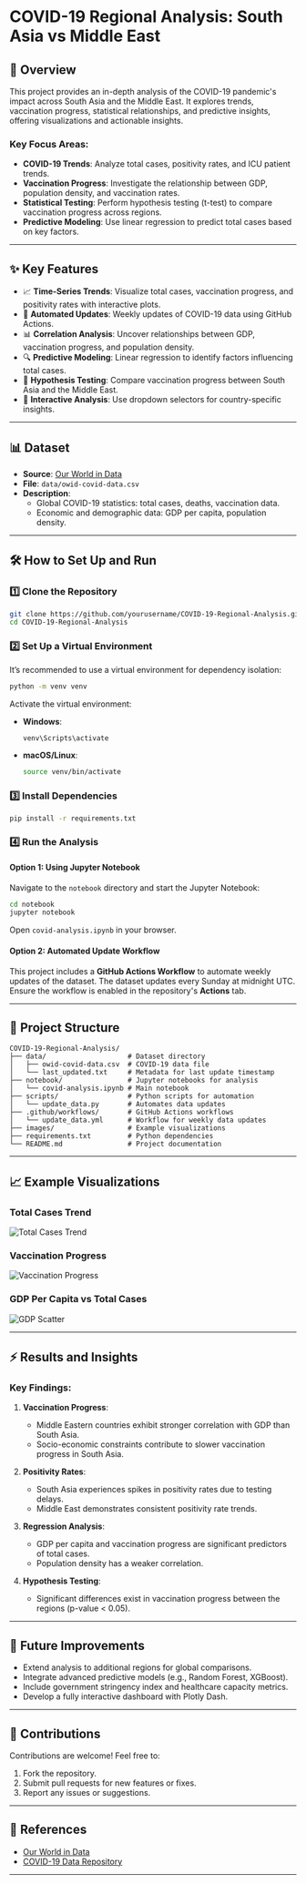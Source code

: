 # COVID-19 Regional Analysis: South Asia vs Middle East

## 📖 Overview
This project provides an in-depth analysis of the COVID-19 pandemic's impact across South Asia and the Middle East. It explores trends, vaccination progress, statistical relationships, and predictive insights, offering visualizations and actionable insights.

### Key Focus Areas:
- **COVID-19 Trends**: Analyze total cases, positivity rates, and ICU patient trends.
- **Vaccination Progress**: Investigate the relationship between GDP, population density, and vaccination rates.
- **Statistical Testing**: Perform hypothesis testing (t-test) to compare vaccination progress across regions.
- **Predictive Modeling**: Use linear regression to predict total cases based on key factors.

---

## ✨ Key Features
- 📈 **Time-Series Trends**: Visualize total cases, vaccination progress, and positivity rates with interactive plots.
- 🔗 **Automated Updates**: Weekly updates of COVID-19 data using GitHub Actions.
- 📊 **Correlation Analysis**: Uncover relationships between GDP, vaccination progress, and population density.
- 🔍 **Predictive Modeling**: Linear regression to identify factors influencing total cases.
- 🔬 **Hypothesis Testing**: Compare vaccination progress between South Asia and the Middle East.
- 📂 **Interactive Analysis**: Use dropdown selectors for country-specific insights.

---

## 📊 Dataset
- **Source**: [Our World in Data](https://ourworldindata.org/coronavirus)
- **File**: `data/owid-covid-data.csv`
- **Description**:
  - Global COVID-19 statistics: total cases, deaths, vaccination data.
  - Economic and demographic data: GDP per capita, population density.

---

## 🛠️ How to Set Up and Run

### 1️⃣ Clone the Repository
```bash
git clone https://github.com/yourusername/COVID-19-Regional-Analysis.git
cd COVID-19-Regional-Analysis
```

### 2️⃣ Set Up a Virtual Environment
It’s recommended to use a virtual environment for dependency isolation:
```bash
python -m venv venv
```

Activate the virtual environment:
- **Windows**:
  ```bash
  venv\Scripts\activate
  ```
- **macOS/Linux**:
  ```bash
  source venv/bin/activate
  ```

### 3️⃣ Install Dependencies
```bash
pip install -r requirements.txt
```

### 4️⃣ Run the Analysis
#### Option 1: Using Jupyter Notebook
Navigate to the `notebook` directory and start the Jupyter Notebook:
```bash
cd notebook
jupyter notebook
```

Open `covid-analysis.ipynb` in your browser.

#### Option 2: Automated Update Workflow
This project includes a **GitHub Actions Workflow** to automate weekly updates of the dataset. The dataset updates every Sunday at midnight UTC. Ensure the workflow is enabled in the repository's **Actions** tab.

---

## 📂 Project Structure
```
COVID-19-Regional-Analysis/
├── data/                    # Dataset directory
│   ├── owid-covid-data.csv  # COVID-19 data file
│   └── last_updated.txt     # Metadata for last update timestamp
├── notebook/                # Jupyter notebooks for analysis
│   └── covid-analysis.ipynb # Main notebook
├── scripts/                 # Python scripts for automation
│   └── update_data.py       # Automates data updates
├── .github/workflows/       # GitHub Actions workflows
│   └── update_data.yml      # Workflow for weekly data updates
├── images/                  # Example visualizations
├── requirements.txt         # Python dependencies
└── README.md                # Project documentation
```

---

## 📈 Example Visualizations

### Total Cases Trend
![Total Cases Trend](images/total_cases_trend.png)

### Vaccination Progress
![Vaccination Progress](images/vaccination_progress.png)

### GDP Per Capita vs Total Cases
![GDP Scatter](images/gdp_scatter.png)

---

## ⚡ Results and Insights

### Key Findings:
1. **Vaccination Progress**:
   - Middle Eastern countries exhibit stronger correlation with GDP than South Asia.
   - Socio-economic constraints contribute to slower vaccination progress in South Asia.

2. **Positivity Rates**:
   - South Asia experiences spikes in positivity rates due to testing delays.
   - Middle East demonstrates consistent positivity rate trends.

3. **Regression Analysis**:
   - GDP per capita and vaccination progress are significant predictors of total cases.
   - Population density has a weaker correlation.

4. **Hypothesis Testing**:
   - Significant differences exist in vaccination progress between the regions (p-value < 0.05).

---

## 🚀 Future Improvements
- Extend analysis to additional regions for global comparisons.
- Integrate advanced predictive models (e.g., Random Forest, XGBoost).
- Include government stringency index and healthcare capacity metrics.
- Develop a fully interactive dashboard with Plotly Dash.

---

## 🤝 Contributions
Contributions are welcome! Feel free to:
1. Fork the repository.
2. Submit pull requests for new features or fixes.
3. Report any issues or suggestions.

---

## 🔗 References
- [Our World in Data](https://ourworldindata.org/coronavirus)
- [COVID-19 Data Repository](https://github.com/owid/covid-19-data)

---